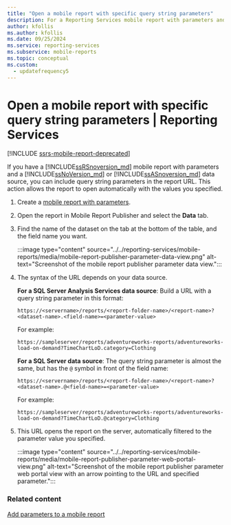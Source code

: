 ```yaml
---
title: "Open a mobile report with specific query string parameters"
description: For a Reporting Services mobile report with parameters and a data source, you can use query parameters in the report URL to open it with specified values.
author: kfollis
ms.author: kfollis
ms.date: 09/25/2024
ms.service: reporting-services
ms.subservice: mobile-reports
ms.topic: conceptual
ms.custom:
  - updatefrequency5
---
```

# Open a mobile report with specific query string parameters | Reporting Services

[!INCLUDE [ssrs-mobile-report-deprecated](../../includes/ssrs-mobile-report-deprecated.md)]

If you have a [!INCLUDE[ssRSnoversion_md](../../includes/ssrsnoversion-md.md)] mobile report with parameters and a [!INCLUDE[ssNoVersion_md](../../includes/ssnoversion-md.md)] or [!INCLUDE[ssASnoversion_md](../../includes/ssasnoversion-md.md)] data source, you can include query string parameters in the report URL. This action allows the report to open automatically with the values you specified. 
 
1.	Create a [mobile report with parameters](../../reporting-services/mobile-reports/add-parameters-to-a-mobile-report-reporting-services.md).

1. Open the report in Mobile Report Publisher and select the **Data** tab. 

1. Find the name of the dataset on the tab at the bottom of the table, and the field name you want. 
    
    :::image type="content" source="../../reporting-services/mobile-reports/media/mobile-report-publisher-parameter-data-view.png" alt-text="Screenshot of the mobile report publisher parameter data view.":::
    
1.	The syntax of the URL depends on your data source. 

     **For a SQL Server Analysis Services data source**: Build a URL with a query string parameter in this format:

    `https://<servername>/reports/<report-folder-name>/<report-name>?<dataset-name>.<field-name>=<parameter-value>`

    For example:
    
    `https://sampleserver/reports/adventureworks-reports/adventureworks-load-on-demand?TimeChartLoD.category=Clothing` 
    
     **For a SQL Server data source**: The query string parameter is almost the same, but has the `@` symbol in front of the field name:

    `https://<servername>/reports/<report-folder-name>/<report-name>?<dataset-name>.@<field-name>=<parameter-value>`

    For example:
    
      `https://sampleserver/reports/adventureworks-reports/adventureworks-load-on-demand?TimeChartLoD.@category=Clothing` 

    
1.	This URL opens the report on the server, automatically filtered to the parameter value you specified.

    :::image type="content" source="../../reporting-services/mobile-reports/media/mobile-report-publisher-parameter-web-portal-view.png" alt-text="Screenshot of the mobile report publisher parameter web portal view with an arrow pointing to the URL and specified parameter.":::


### Related content

[Add parameters to a mobile report](../../reporting-services/mobile-reports/add-parameters-to-a-mobile-report-reporting-services.md)


